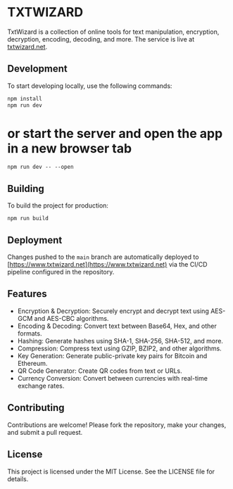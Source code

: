 # TXTWIZARD

TxtWizard is a collection of online tools for text manipulation, encryption, decryption, encoding, decoding, and more. The service is live at [txtwizard.net](https://txtwizard.net).

## Development

To start developing locally, use the following commands:

```bash
npm install
npm run dev
```
# or start the server and open the app in a new browser tab
```npm run dev -- --open```

## Building
To build the project for production:

```npm run build```

## Deployment
Changes pushed to the `main` branch are automatically deployed to [https://www.txtwizard.net](https://www.txtwizard.net) via the CI/CD pipeline configured in the repository.

## Features
- Encryption & Decryption: Securely encrypt and decrypt text using AES-GCM and AES-CBC algorithms.
- Encoding & Decoding: Convert text between Base64, Hex, and other formats.
- Hashing: Generate hashes using SHA-1, SHA-256, SHA-512, and more.
- Compression: Compress text using GZIP, BZIP2, and other algorithms.
- Key Generation: Generate public-private key pairs for Bitcoin and Ethereum.
- QR Code Generator: Create QR codes from text or URLs.
- Currency Conversion: Convert between currencies with real-time exchange rates.

## Contributing
Contributions are welcome! Please fork the repository, make your changes, and submit a pull request.

## License
This project is licensed under the MIT License. See the LICENSE file for details.